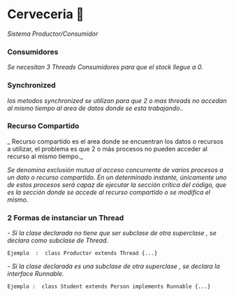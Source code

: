 # Cerveceria 🍺

_Sistema Productor/Consumidor_

### Consumidores
_Se necesitan 3 Threads Consumidores para que el stock llegue a 0._


### Synchronized  

_los metodos synchronized se utilizan para que 2 o mas 
threads no accedan al mismo tiempo al area de datos donde se esta trabajando.._

### Recurso Compartido 

_ Recurso compartido es el area donde se encuentran los datos o recursos a utilizar,
 el problema es que 2 o màs procesos no pueden acceder al recurso al mismo tiempo._

_Se denomina exclusión mutua al acceso concurrente de varios procesos a un dato 
o recurso compartido. En un determinado instante, únicamente uno de estos procesos 
será capaz de ejecutar la sección crítica del código, que es la sección donde se accede 
al recurso compartido o se modifica el mismo._


### 2 Formas de instanciar un Thread 

_- Si la clase declarada no tiene que ser subclase de otra superclase , se declara como subclase de Thread._
```
Ejemplo  :  class Productor extends Thread {...}
```

_- Si la clase declarada es una subclase de otra superclase , se declara la interface Runnable._
```
Ejemplo :  class Student extends Person implements Runnable {...}
```




